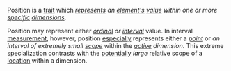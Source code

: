 Position is a [trait](https://github.com/gcassel/Modular-Organization-Terminology/blob/master/terms/trait.md) which *[represents](https://github.com/gcassel/Modular-Organization-Terminology/blob/master/terms/represent.md) an [element's](https://github.com/gcassel/Modular-Organization-Terminology/blob/master/terms/element.md) [value](https://github.com/gcassel/Modular-Organization-Terminology/blob/master/terms/value.md) within one or more [specific](https://github.com/gcassel/Modular-Organization-Terminology/blob/master/terms/specific.md) [dimensions](https://github.com/gcassel/Modular-Organization-Terminology/blob/master/terms/dimension.md)*.

Position may represent either *[ordinal](https://github.com/gcassel/Modular-Organization-Terminology/blob/master/terms/order.md) or [interval](https://github.com/gcassel/Modular-Organization-Terminology/blob/master/terms/interval.md)* value.  In interval [measurement](https://github.com/gcassel/Modular-Organization-Terminology/blob/master/terms/measure.md), however, position [especially](https://github.com/gcassel/Modular-Organization-Terminology/blob/master/terms/specialize.md) represents either a *[point](https://github.com/gcassel/Modular-Organization-Terminology/blob/master/terms/point.md)* or *an interval of extremely small [scope](https://github.com/gcassel/Modular-Organization-Terminology/blob/master/terms/scope.md)* within the *[active](https://github.com/gcassel/Modular-Organization-Terminology/blob/master/terms/active.md) dimension*.  This extreme specialization contrasts with the [potentially](https://github.com/gcassel/Modular-Organization-Terminology/blob/master/terms/potential.md) *large* relative scope of a [location](https://github.com/gcassel/Modular-Organization-Terminology/blob/master/terms/location.md) within a dimension.
